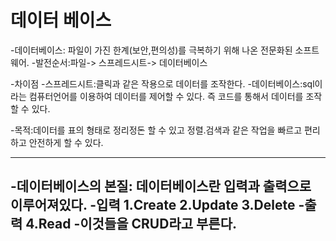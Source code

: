 # 데이터 베이스
-데이터베이스: 파일이 가진 한계(보안,편의성)를 극복하기 위해 나온 전문화된 소프트웨어.
-발전순서:파일-> 스프레드시트-> 데이터베이스

-차이점
-스프레드시트:클릭과 같은 작용으로 데이터를 조작한다.
-데이터베이스:sql이라는 컴퓨터언어를 이용하여 데이터를 제어할 수 있다. 즉 코드를 통해서 데이터를 조작할 수 있다.

-목적:데이터를 표의 형태로 정리정돈 할 수 있고 정렬.검색과 같은 작업을 빠르고 편리하고 안전하게 할 수 있다.

------------------------------------------------------------------------------------------------------------
-데이터베이스의 본질: 데이터베이스란 입력과 출력으로 이루어져있다.
-입력
1.Create
2.Update
3.Delete
-출력
4.Read
-이것들을 CRUD라고 부른다.
------------------------------------------------------------------------------------------------------------
